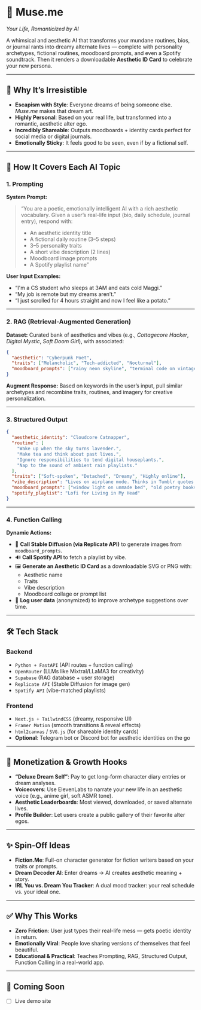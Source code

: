 # 🌸 **Muse.me**
_Your Life, Romanticized by AI_

A whimsical and aesthetic AI that transforms your mundane routines, bios, or journal rants into dreamy alternate lives — complete with personality archetypes, fictional routines, moodboard prompts, and even a Spotify soundtrack. Then it renders a downloadable **Aesthetic ID Card** to celebrate your new persona.

---

## 💖 Why It’s Irresistible

- **Escapism with Style**: Everyone dreams of being someone else. _Muse.me_ makes that dream art.
- **Highly Personal**: Based on your real life, but transformed into a romantic, aesthetic alter ego.
- **Incredibly Shareable**: Outputs moodboards + identity cards perfect for social media or digital journals.
- **Emotionally Sticky**: It feels good to be seen, even if by a fictional self.

---

## 🤖 How It Covers Each AI Topic

### **1. Prompting**

**System Prompt:**

> “You are a poetic, emotionally intelligent AI with a rich aesthetic vocabulary. Given a user’s real-life input (bio, daily schedule, journal entry), respond with:
> - An aesthetic identity title
> - A fictional daily routine (3–5 steps)
> - 3–5 personality traits
> - A short vibe description (2 lines)
> - Moodboard image prompts
> - A Spotify playlist name”

**User Input Examples:**
- “I'm a CS student who sleeps at 3AM and eats cold Maggi.”
- “My job is remote but my dreams aren’t.”
- “I just scrolled for 4 hours straight and now I feel like a potato.”

---

### **2. RAG (Retrieval-Augmented Generation)**

**Dataset:** Curated bank of aesthetics and vibes (e.g., _Cottagecore Hacker_, _Digital Mystic_, _Soft Doom Girl_), with associated:

```json
{
  "aesthetic": "Cyberpunk Poet",
  "traits": ["Melancholic", "Tech-addicted", "Nocturnal"],
  "moodboard_prompts": ["rainy neon skyline", "terminal code on vintage CRT", "punk jacket with cherry blossoms"]
}
```

**Augment Response:** Based on keywords in the user’s input, pull similar archetypes and recombine traits, routines, and imagery for creative personalization.

---

### **3. Structured Output**

```json
{
  "aesthetic_identity": "Cloudcore Catnapper",
  "routine": [
    "Wake up when the sky turns lavender.",
    "Make tea and think about past lives.",
    "Ignore responsibilities to tend digital houseplants.",
    "Nap to the sound of ambient rain playlists."
  ],
  "traits": ["Soft-spoken", "Detached", "Dreamy", "Highly online"],
  "vibe_description": "Lives on airplane mode. Thinks in Tumblr quotes.",
  "moodboard_prompts": ["window light on unmade bed", "old poetry books", "sunset on a computer screen"],
  "spotify_playlist": "Lofi for Living in My Head"
}
```

---

### **4. Function Calling**

**Dynamic Actions:**
- 🎨 **Call Stable Diffusion (via Replicate API)** to generate images from `moodboard_prompts`.
- 🔊 **Call Spotify API** to fetch a playlist by vibe.
- 🖼️ **Generate an Aesthetic ID Card** as a downloadable SVG or PNG with:
  - Aesthetic name
  - Traits
  - Vibe description
  - Moodboard collage or prompt list
- 🧠 **Log user data** (anonymized) to improve archetype suggestions over time.

---

## 🛠️ Tech Stack

### **Backend**
- `Python + FastAPI` (API routes + function calling)
- `OpenRouter` (LLMs like Mixtral/LLaMA3 for creativity)
- `Supabase` (RAG database + user storage)
- `Replicate API` (Stable Diffusion for image gen)
- `Spotify API` (vibe-matched playlists)

### **Frontend**
- `Next.js + TailwindCSS` (dreamy, responsive UI)
- `Framer Motion` (smooth transitions & reveal effects)
- `html2canvas` / `SVG.js` (for shareable identity cards)
- **Optional**: Telegram bot or Discord bot for aesthetic identities on the go

---

## 💸 Monetization & Growth Hooks

- **“Deluxe Dream Self”**: Pay to get long-form character diary entries or dream analyses.
- **Voiceovers**: Use ElevenLabs to narrate your new life in an aesthetic voice (e.g., anime girl, soft ASMR tone).
- **Aesthetic Leaderboards**: Most viewed, downloaded, or saved alternate lives.
- **Profile Builder**: Let users create a public gallery of their favorite alter egos.

---

## ✨ Spin-Off Ideas

- **Fiction.Me**: Full-on character generator for fiction writers based on your traits or prompts.
- **Dream Decoder AI**: Enter dreams → AI creates aesthetic meaning + story.
- **IRL You vs. Dream You Tracker**: A dual mood tracker: your real schedule vs. your ideal one.

---

## ✅ Why This Works

- **Zero Friction**: User just types their real-life mess — gets poetic identity in return.
- **Emotionally Viral**: People love sharing versions of themselves that feel beautiful.
- **Educational & Practical**: Teaches Prompting, RAG, Structured Output, Function Calling in a real-world app.

---

## 🔗 Coming Soon

- [ ] Live demo site
